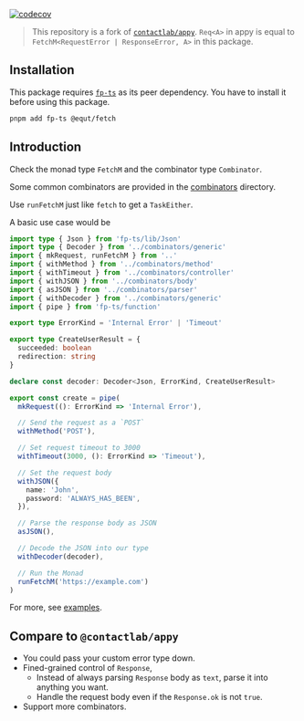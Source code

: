 [![codecov](https://codecov.io/gh/equt/fetch/branch/main/graph/badge.svg?token=EgscdLwP1m)](https://codecov.io/gh/equt/fetch)

> This repository is a fork of
> [`contactlab/appy`](https://github.com/contactlab/appy). `Req<A>` in appy is
> equal to `FetchM<RequestError | ResponseError, A>` in this package.

## Installation

This package requires [`fp-ts`](https://github.com/gcanti/fp-ts) as its peer
dependency. You have to install it before using this package.

```sh
pnpm add fp-ts @equt/fetch
```

## Introduction

Check the monad type `FetchM` and the combinator type `Combinator`.

Some common combinators are provided in the [combinators](/src/combinators)
directory.

Use `runFetchM` just like `fetch` to get a `TaskEither`.

A basic use case would be

```typescript
import type { Json } from 'fp-ts/lib/Json'
import type { Decoder } from '../combinators/generic'
import { mkRequest, runFetchM } from '..'
import { withMethod } from '../combinators/method'
import { withTimeout } from '../combinators/controller'
import { withJSON } from '../combinators/body'
import { asJSON } from '../combinators/parser'
import { withDecoder } from '../combinators/generic'
import { pipe } from 'fp-ts/function'

export type ErrorKind = 'Internal Error' | 'Timeout'

export type CreateUserResult = {
  succeeded: boolean
  redirection: string
}

declare const decoder: Decoder<Json, ErrorKind, CreateUserResult>

export const create = pipe(
  mkRequest((): ErrorKind => 'Internal Error'),

  // Send the request as a `POST`
  withMethod('POST'),

  // Set request timeout to 3000
  withTimeout(3000, (): ErrorKind => 'Timeout'),

  // Set the request body
  withJSON({
    name: 'John',
    password: 'ALWAYS_HAS_BEEN',
  }),

  // Parse the response body as JSON
  asJSON(),

  // Decode the JSON into our type
  withDecoder(decoder),

  // Run the Monad
  runFetchM('https://example.com')
)
```

For more, see [examples](/src/examples).

## Compare to `@contactlab/appy`

- You could pass your custom error type down.
- Fined-grained control of `Response`,
  - Instead of always parsing `Response` body as `text`, parse it into anything
    you want.
  - Handle the request body even if the `Response.ok` is not `true`.
- Support more combinators.

